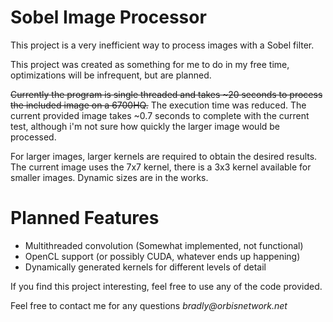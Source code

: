 # Sobel Image Processor

This project is a very inefficient way to process images with a Sobel filter.

This project was created as something for me to do in my free time, 
optimizations will be infrequent, but are planned.

<s>Currently the program is single threaded and takes ~20 seconds to process the included image on a 6700HQ.</s>
The execution time was reduced. The current provided image takes ~0.7 seconds to complete with the current test, although i'm not sure how quickly the larger image would be processed.

For larger images, larger kernels are required to obtain the desired results.
The current image uses the 7x7 kernel, there is a 3x3 kernel available for smaller images.
Dynamic sizes are in the works.

# Planned Features
* Multithreaded convolution (Somewhat implemented, not functional)
* OpenCL support (or possibly CUDA, whatever ends up happening)
* Dynamically generated kernels for different levels of detail

If you find this project interesting, feel free to use any of the code provided.

Feel free to contact me for any questions _bradly@orbisnetwork.net_

